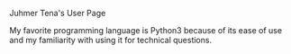 Juhmer Tena's User Page

My favorite programming language is Python3 because of its ease of use and my familiarity with using it for technical questions.